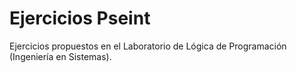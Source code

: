 # Ejercicios Pseint
Ejercicios propuestos en el Laboratorio de Lógica de Programación (Ingeniería en Sistemas).
